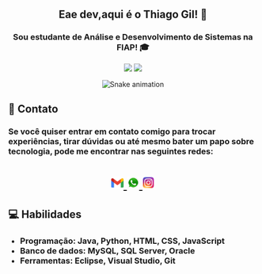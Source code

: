 <div align="center">
  <h2>Eae dev,aqui é o Thiago Gil! 👋</h2>
  <h3><p>Sou estudante de Análise e Desenvolvimento de Sistemas na FIAP! 🎓</p></h3></div>
<div align="center">
  <img height="180em" src="https://github-readme-stats.vercel.app/api?username=thiagogilcamargo&show_icons=true&theme=dark"/>
  <img height="180em" src="https://github-readme-stats.vercel.app/api/top-langs/?username=thiagogilcamargo&layout=compact&theme=dark"/>
</div>
<div align="center">

  ![Snake animation](https://github.com/danielbped/danielbped/blob/output/github-contribution-grid-snake.svg)
  
</div>
 <h2>📧 Contato</h2>
  <h3><p>Se você quiser entrar em contato comigo para trocar experiências, tirar dúvidas ou até mesmo bater um papo sobre tecnologia, pode me encontrar nas seguintes redes:</p></h3>
 <h1 align="center">
    <a href = "mailto:thiagogilcmargo@gmail.com" target="_blank">
      <img width="25" src="official-gmail-icon-2020-.svg">
    </a>
    <a href="https://api.whatsapp.com/send?phone=+5511963346868" target="_blank">
      <img width="25" src="logo-whatsapp-png-pic-0.png">
    </a>
   <a href = "https://www.instagram.com/charlieparadiso/" target="_blank">
      <img width="25" src="580b57fcd9996e24bc43c521.png">
    </a>
    
<h2>💻 Habilidades</h2>
  <ul>
    <h3><li>Programação: Java, Python, HTML, CSS, JavaScript</li>
    <li>Banco de dados: MySQL, SQL Server, Oracle</li>
      <li>Ferramentas: Eclipse, Visual Studio, Git</li></h3>
  </ul>
 
